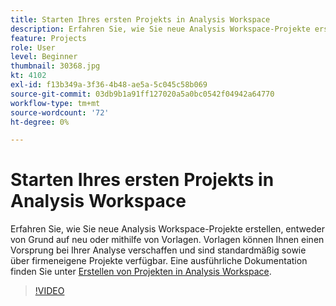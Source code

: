 ```yaml
---
title: Starten Ihres ersten Projekts in Analysis Workspace
description: Erfahren Sie, wie Sie neue Analysis Workspace-Projekte erstellen, entweder von Grund auf neu oder mithilfe von Vorlagen.
feature: Projects
role: User
level: Beginner
thumbnail: 30368.jpg
kt: 4102
exl-id: f13b349a-3f36-4b48-ae5a-5c045c58b069
source-git-commit: 03db9b1a91ff127020a5a0bc0542f04942a64770
workflow-type: tm+mt
source-wordcount: '72'
ht-degree: 0%

---
```


# Starten Ihres ersten Projekts in Analysis Workspace

Erfahren Sie, wie Sie neue Analysis Workspace-Projekte erstellen, entweder von Grund auf neu oder mithilfe von Vorlagen. Vorlagen können Ihnen einen Vorsprung bei Ihrer Analyse verschaffen und sind standardmäßig sowie über firmeneigene Projekte verfügbar. Eine ausführliche Dokumentation finden Sie unter [Erstellen von Projekten in Analysis Workspace](https://experienceleague.adobe.com/en/docs/analytics/analyze/analysis-workspace/build-workspace-project/create-projects).

>[!VIDEO](https://video.tv.adobe.com/v/30368/?quality=12&learn=on)
